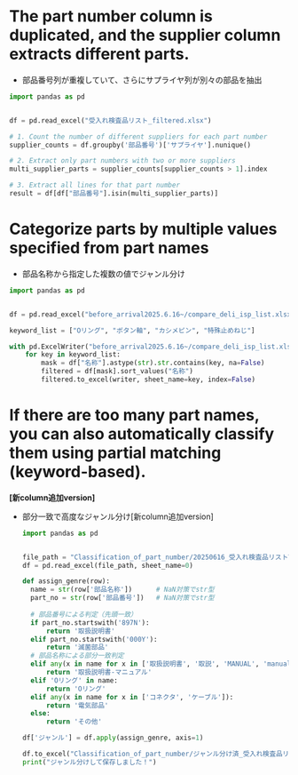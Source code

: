 
# The part number column is duplicated, and the supplier column extracts different parts.
  - 部品番号列が重複していて、さらにサプライヤ列が別々の部品を抽出
  ```python
  import pandas as pd
  
  
  df = pd.read_excel("受入れ検査品リスト_filtered.xlsx")
  
  # 1. Count the number of different suppliers for each part number
  supplier_counts = df.groupby('部品番号')['サプライヤ'].nunique()
  
  # 2. Extract only part numbers with two or more suppliers
  multi_supplier_parts = supplier_counts[supplier_counts > 1].index
  
  # 3. Extract all lines for that part number
  result = df[df["部品番号"].isin(multi_supplier_parts)]
  ```


# Categorize parts by multiple values ​​specified from part names
  - 部品名称から指定した複数の値でジャンル分け
  ```python
  import pandas as pd
  
  
  df = pd.read_excel("before_arrival2025.6.16~/compare_deli_isp_list.xlsx", sheet_name=0)
  
  keyword_list = ["Oリング", "ボタン軸", "カシメピン", "特殊止めねじ"]
  
  with pd.ExcelWriter("before_arrival2025.6.16~/compare_deli_isp_list.xlsx", engine="openpyxl", mode="a", if_sheet_exists="replace") as writer:
      for key in keyword_list:
          mask = df["名称"].astype(str).str.contains(key, na=False)
          filtered = df[mask].sort_values("名称")
          filtered.to_excel(writer, sheet_name=key, index=False)

  ```

# If there are too many part names, you can also automatically classify them using partial matching (keyword-based).
**[新column追加version]**
  - 部分一致で高度なジャンル分け[新column追加version]
    ```python
    import pandas as pd
    
    
    file_path = "Classification_of_part_number/20250616_受入れ検査品リストVer1_2021.5.31  .xlsx"
    df = pd.read_excel(file_path, sheet_name=0)
    
    def assign_genre(row):
      name = str(row['部品名称'])      # NaN対策でstr型
      part_no = str(row['部品番号'])   # NaN対策でstr型
      
      # 部品番号による判定（先頭一致）
      if part_no.startswith('897N'):
          return '取扱説明書'
      elif part_no.startswith('000Y'):
          return '滅菌部品'
      # 部品名称による部分一致判定
      elif any(x in name for x in ['取扱説明書', '取説', 'MANUAL', 'manual', 'マニュアル']):
          return '取扱説明書-マニュアル'
      elif 'Oリング' in name:
          return 'Oリング'
      elif any(x in name for x in ['コネクタ', 'ケーブル']):
          return '電気部品'
      else:
          return 'その他'
    
    df['ジャンル'] = df.apply(assign_genre, axis=1)
    
    df.to_excel("Classification_of_part_number/ジャンル分け済_受入れ検査品リスト.xlsx", index=False)
    print("ジャンル分けして保存しました！")
    ```
